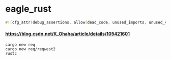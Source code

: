 # eagle_rust
```rust
#![cfg_attr(debug_assertions, allow(dead_code, unused_imports, unused_variables, unused_mut))]
```
#### https://blog.csdn.net/K_Ohaha/article/details/105421601

```shell
cargo new req
cargo new req/reqwest2
rustc 
```